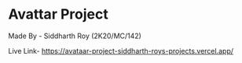 # Avattar Project

Made By - Siddharth Roy (2K20/MC/142)

Live Link- https://avataar-project-siddharth-roys-projects.vercel.app/